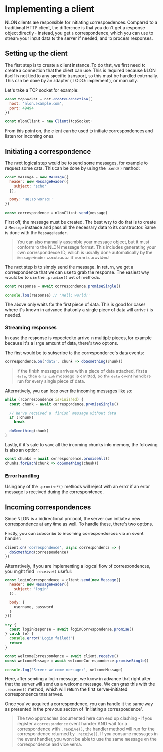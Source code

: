 # Implementing a client

NLON clients are responsible for initiating correspondences. Compared to a
traditional HTTP client, the difference is that you don't get a response object
directly - instead, you get a correspondence, which you can use to stream your
input data to the server if needed, and to process responses.

## Setting up the client

The first step is to create a client instance. To do that, we first need to
create a connection that the client can use. This is required because NLON
itself is not tied to any specific transport, so this must be handled
externally. This can be done by an adapter ( TODO: implement ), or manually.

Let's take a TCP socket for example:

```js
const tcpSocket = net.createConnection({
  host: 'nlon.example.com',
  port: 49494
})

const nlonClient = new Client(tcpSocket)
```

From this point on, the client can be used to initiate correspondences and
listen for incoming ones.

## Initiating a correspondence

The next logical step would be to send some messages, for example to request
some data. This can be done by using the `.send()` method:

```js
const message = new Message({
  header: new MessageHeader({
    subject: 'echo'
  }),

  body: 'Hello world!'
})

const correspondence = nlonClient.send(message)
```

First off, the message must be created. The best way to do that is to create a
`Message` instance and pass all the necessary data to its constructor. Same is
done with the `MessageHeader`.

> You can also manually assemble your message object, but it must conform to the
> NLON message format. This includes generating your own correspondence ID,
> which is usually done automatically by the `MessageHeader` constructor if none
> is provided.

The next step is to simply send the message. In return, we get a correspondence
that we can use to grab the response. The easiest way would be to use the
`.promise()` set of methods:

```js
const response = await correspondence.promiseSingle()

console.log(response) // 'Hello world!'
```

The above only waits for the first piece of data. This is good for cases where
it's known in advance that only a single piece of data will arrive / is needed.

### Streaming responses

In case the response is expected to arrive in multiple pieces, for example
because it's a large amount of data, there's two options.

The first would be to subscribe to the correspondence's data events:

```js
correspondence.on('data', chunk => doSomething(chunk))
```

> If the finish message arrives with a piece of data attached, first a `data`,
> then a `finish` message is emitted, so the `data` event handlers run for every
> single piece of data.

Alternatively, you can loop over the incoming messages like so:

```js
while (!correspondence.isFinished) {
  const chunk = await correspondence.promiseSingle()

  // We've received a `finish` message without data
  if (!chunk)
    break

  doSomething(chunk)
}
```

Lastly, if it's safe to save all the incoming chunks into memory, the following
is also an option:

```js
const chunks = await correspondence.promiseAll()
chunks.forEach(chunk => doSomething(chunk))
```

### Error handling

Using any of the `.promise*()` methods will reject with an error if an error
message is received during the correspondence.

## Incoming correspondences

Since NLON is a bidirectional protocol, the server can initiate a new
correspondence at any time as well. To handle these, there's two options.

Firstly, you can subscribe to incoming correspondences via an event handler:

```js
client.on('correspondence', async correspondence => {
  doSomething(correspondence)
})
```

Alternatively, if you are implementing a logical flow of correspondences, you
might find `.receive()` useful:

```js
const loginCorrespondence = client.send(new Message({
  header: new MessageHeader({
    subject: 'login'
  }),

  body: {
    username, password
  }
}))

try {
  const loginResponse = await loginCorrespondence.promise()
} catch (e) {
  console.error('Login failed!')
  return
}

const welcomeCorrespondence = await client.receive()
const welcomeMessage = await welcomeCorrespondence.promiseSingle()

console.log('Server welcome message:', welcomeMessage)
```

Here, after sending a login message, we know in advance that right after that
the server will send us a welcome message. We can grab this with the
`.receive()` method, which will return the first server-initiated correspondence
that arrives.

Once you've acquired a correspondence, you can handle it the same way as
presented in the previous section of 'Initiating a correspondence'.

> The two approaches documented here can end up clashing - if you register a
> `correspondence` event handler AND wait for a correspondence with
> `.receive()`, the handler method will run for the correspondence returned by
> `.receive()`. If you consume messages in the event handler, you won't be able
> to use the same message on the correspondence and vice versa.
